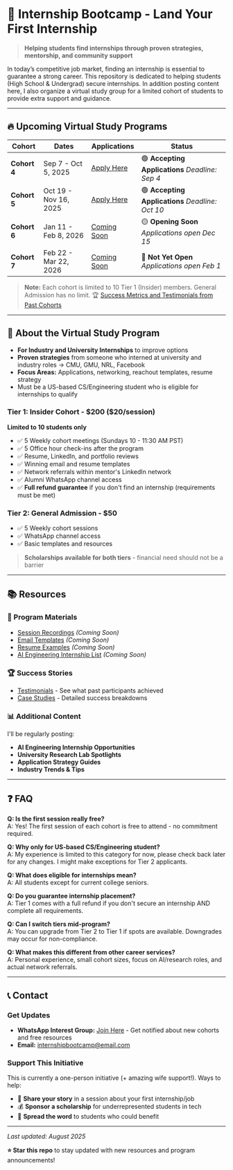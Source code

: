 # 🚀 Internship Bootcamp - Land Your First Internship

> **Helping students find internships through proven strategies, mentorship, and community support**

In today’s competitive job market, finding an internship is essential to guarantee a strong career. This repository is dedicated to helping students (High School & Undergrad) secure internships. In addition posting content here, I also organize a virtual study group for a limited cohort of students to provide extra support and guidance. 

---

## 🔥 Upcoming Virtual Study Programs

| Cohort | Dates | Applications | Status |
|--------|--------|--------------|--------|
| **Cohort 4** | Sep 7 - Oct 5, 2025 | [Apply Here](#) | 🟢 **Accepting Applications** *Deadline: Sep 4* |
| **Cohort 5** | Oct 19 - Nov 16, 2025 | [Apply Here](#) |  🟢 **Accepting Applications** *Deadline: Oct 10*  |
| **Cohort 6** | Jan 11 - Feb 8, 2026 | [Coming Soon](#) | 🟡 **Opening Soon** *Applications open Dec 15* |
| **Cohort 7** | Feb 22 - Mar 22, 2026 | [Coming Soon](#) |  🔴 **Not Yet Open** *Applications open Feb 1* |

> **Note:** Each cohort is limited to 10 Tier 1 (Insider) members. General Admission has no limit.
> 🏆 [Success Metrics and Testimonials from Past Cohorts](./content/testimonials.md)

---

## 📖 About the Virtual Study Program

- **For Industry and University Internships** to improve options
- **Proven strategies** from someone who interned at university and industry roles → CMU, GMU, NRL, Facebook
- **Focus Areas:** Applications, networking, reachout templates, resume strategy
- Must be a US-based CS/Engineering student who is eligible for internships to qualify
  
### Tier 1: Insider Cohort - \$200  (\$20/session)
**Limited to 10 students only**
- ✅ 5 Weekly cohort meetings (Sundays 10 - 11:30 AM PST)
- ✅ 5 Office hour check-ins after the program
- ✅ Resume, LinkedIn, and portfolio reviews
- ✅ Winning email and resume templates
- ✅ Network referrals within mentor's LinkedIn network
- ✅ Alumni WhatsApp channel access
- ✅ **Full refund guarantee** if you don't find an internship (requirements must be met)

### Tier 2: General Admission - $50
- ✅ 5 Weekly cohort sessions
- ✅ WhatsApp channel access
- ✅ Basic templates and resources

> **Scholarships available for both tiers** - financial need should not be a barrier
---

## 📚 Resources

### 📁 Program Materials
- [Session Recordings](./resources/) *(Coming Soon)*
- [Email Templates](./resources/templates/) *(Coming Soon)*
- [Resume Examples](./resources/resumes/) *(Coming Soon)*
- [AI Engineering Internship List](./resources/ai-internships.md) *(Coming Soon)*

### 🏆 Success Stories
- [Testimonials](./testimonials/) - See what past participants achieved
- [Case Studies](./testimonials/case-studies.md) - Detailed success breakdowns

### 📊 Additional Content
I'll be regularly posting:
- **AI Engineering Internship Opportunities** 
- **University Research Lab Spotlights**
- **Application Strategy Guides**
- **Industry Trends & Tips**

---

## ❓ FAQ

**Q: Is the first session really free?**  
A: Yes! The first session of each cohort is free to attend - no commitment required.

**Q: Why only for US-based CS/Engineering student?**  
A: My experience is limited to this category for now, please check back later for any changes. I might make exceptions for Tier 2 applicants.

**Q: What does eligible for internships mean?**  
A: All students except for current college seniors.

**Q: Do you guarantee internship placement?**  
A: Tier 1 comes with a full refund if you don't secure an internship AND complete all requirements.

**Q: Can I switch tiers mid-program?**  
A: You can upgrade from Tier 2 to Tier 1 if spots are available. Downgrades may occur for non-compliance.

**Q: What makes this different from other career services?**  
A: Personal experience, small cohort sizes, focus on AI/research roles, and actual network referrals.

---

## 📞 Contact

### Get Updates
- **WhatsApp Interest Group:** [Join Here](#) - Get notified about new cohorts and free resources
- **Email:** [internshipbootcamp@email.com](#)

### Support This Initiative
This is currently a one-person initiative (+ amazing wife support!). Ways to help:
- 🎤 **Share your story** in a session about your first internship/job
- 💰 **Sponsor a scholarship** for underrepresented students in tech
- 📢 **Spread the word** to students who could benefit

---

*Last updated: August 2025*

**⭐ Star this repo** to stay updated with new resources and program announcements!
